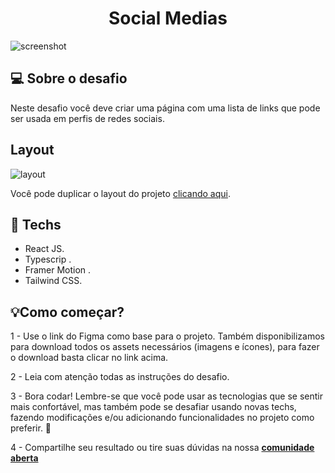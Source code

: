 <h1 align="center">Social Medias</h1>

<img src="https://ik.imagekit.io/gczsuhmv3/screenshot-rocks__4__6IoSdUFTr.png?ik-sdk-version=javascript-1.4.3&updatedAt=1643675635322" alt="screenshot"/>

## 💻 Sobre o desafio

Neste desafio você deve criar uma página com uma lista de links que pode ser usada em perfis de redes sociais.

## Layout

<img src="https://ik.imagekit.io/gczsuhmv3/socialmedias_7fP67pgua.png?ik-sdk-version=javascript-1.4.3&updatedAt=1643675945254" alt="layout"/>

Você pode duplicar o layout do projeto [clicando aqui](https://www.figma.com/file/yi1ycIyAW8QiGiX9bMFHkU/DD-%2F-Social-links/duplicate).

## 🚀 **Techs**

- React JS.
- Typescrip .
- Framer Motion .
- Tailwind CSS.

## 💡**Como começar?**

1 - Use o link do Figma como base para o projeto. Também disponibilizamos para download todos os assets necessários (imagens e ícones), para fazer o download basta clicar no link acima.

2 - Leia com atenção todas as instruções do desafio.

3 - Bora codar! Lembre-se que você pode usar as tecnologias que se sentir mais confortável, mas também pode se desafiar usando novas techs, fazendo modificações e/ou adicionando funcionalidades no projeto como preferir. 🚀

4 - Compartilhe seu resultado ou tire suas dúvidas na nossa [**comunidade aberta**](https://discord.gg/bacwY2gDCF)
